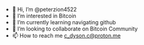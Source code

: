 - 👋 Hi, I’m @peterzion4522
- 👀 I’m interested in Bitcoin 
- 🌱 I’m currently learning navigating github
- 💞️ I’m looking to collaborate on Bitcoin Community
- 📫 How to reach me c_dyson.c@proton.me

<!---
peterzion4522/peterzion4522 is a ✨ special ✨ repository because its `README.md` (this file) appears on your GitHub profile.
You can click the Preview link to take a look at your changes.
--->
